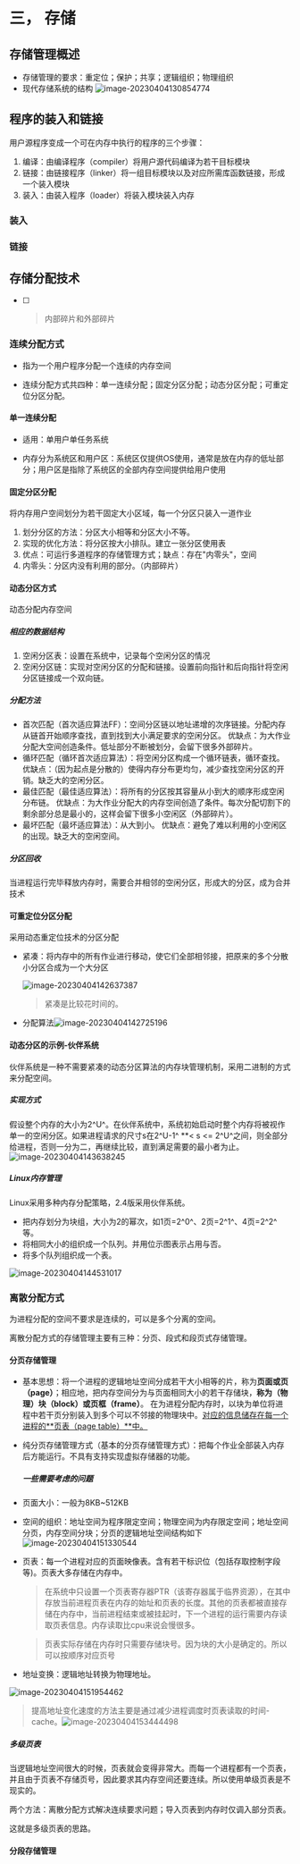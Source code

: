 # 三， 存储

## 存储管理概述

- 存储管理的要求：重定位；保护；共享；逻辑组织；物理组织
- 现代存储系统的结构
  ![image-20230404130854774](C:\Users\23237\AppData\Roaming\Typora\typora-user-images\image-20230404130854774.png)

## 程序的装入和链接

用户源程序变成一个可在内存中执行的程序的三个步骤：

1. 编译：由编译程序（compiler）将用户源代码编译为若干目标模块
2. 链接：由链接程序（linker）将一组目标模块以及对应所需库函数链接，形成一个装入模块
3. 装入：由装入程序（loader）将装入模块装入内存

### 装入



### 链接

## 存储分配技术

- [ ] > 内部碎片和外部碎片

### 连续分配方式

- 指为一个用户程序分配一个连续的内存空间

- 连续分配方式共四种：单一连续分配；固定分区分配；动态分区分配；可重定位分区分配。

#### 单一连续分配

- 适用：单用户单任务系统

- 内存分为系统区和用户区：系统区仅提供OS使用，通常是放在内存的低址部分；用户区是指除了系统区的全部内存空间提供给用户使用

#### 固定分区分配

将内存用户空间划分为若干固定大小区域，每一个分区只装入一道作业

1. 划分分区的方法：分区大小相等和分区大小不等。
2. 实现的优化方法：将分区按大小排队。建立一张分区使用表
3. 优点：可运行多道程序的存储管理方式；缺点：存在"内零头"，空间
4. 内零头：分区内没有利用的部分。（内部碎片）

#### 动态分区方式

动态分配内存空间

##### 相应的数据结构

1. 空闲分区表：设置在系统中，记录每个空闲分区的情况
2. 空闲分区链：实现对空闲分区的分配和链接。设置前向指针和后向指针将空闲分区链接成一个双向链。

##### 分配方法

- 首次匹配（首次适应算法FF）：空间分区链以地址递增的次序链接。分配内存从链首开始顺序查找，直到找到大小满足要求的空闲分区。
  优缺点：为大作业分配大空间创造条件。低址部分不断被划分，会留下很多外部碎片。
- 循环匹配（循环首次适应算法）：将空闲分区构成一个循环链表，循环查找。
  优缺点：（因为起点是分散的）使得内存分布更均匀，减少查找空闲分区的开销。缺乏大的空闲分区。
- 最佳匹配（最佳适应算法）：将所有的分区按其容量从小到大的顺序形成空闲分布链。
  优缺点：为大作业分配大的内存空间创造了条件。每次分配切割下的剩余部分总是最小的，这样会留下很多小空闲区（外部碎片）。
- 最坏匹配（最坏适应算法）：从大到小。
  优缺点：避免了难以利用的小空闲区的出现。缺乏大的空闲空间。

##### 分区回收

当进程运行完毕释放内存时，需要合并相邻的空闲分区，形成大的分区，成为合并技术

#### 可重定位分区分配

采用动态重定位技术的分区分配

- 紧凑：将内存中的所有作业进行移动，使它们全部相邻接，把原来的多个分散小分区合成为一个大分区

  ![image-20230404142637387](C:\Users\23237\AppData\Roaming\Typora\typora-user-images\image-20230404142637387.png)

  > 紧凑是比较花时间的。

- 分配算法![image-20230404142725196](C:\Users\23237\AppData\Roaming\Typora\typora-user-images\image-20230404142725196.png)

#### 动态分区的示例-伙伴系统

伙伴系统是一种不需要紧凑的动态分区算法的内存块管理机制，采用二进制的方式来分配空间。

##### 实现方式

假设整个内存的大小为2^U^。在伙伴系统中，系统初始启动时整个内存将被视作单一的空闲分区。如果进程请求的尺寸s在2^U-1^ **< s <= 2^U^之间，则全部分给进程，否则一分为二，再继续比较，直到满足需要的最小者为止。![image-20230404143638245](C:\Users\23237\AppData\Roaming\Typora\typora-user-images\image-20230404143638245.png)

##### Linux内存管理

Linux采用多种内存分配策略，2.4版采用伙伴系统。

- 把内存划分为块组，大小为2的幂次，如1页=2^0^、2页=2^1^、4页=2^2^等。
- 将相同大小的组织成一个队列。并用位示图表示占用与否。
- 将多个队列组织成一个表。

![image-20230404144531017](C:\Users\23237\AppData\Roaming\Typora\typora-user-images\image-20230404144531017.png)

### 离散分配方式

为进程分配的空间不要求是连续的，可以是多个分离的空间。

离散分配方式的存储管理主要有三种：分页、段式和段页式存储管理。

#### 分页存储管理

- 基本思想：将一个进程的逻辑地址空间分成若干大小相等的片，称为**页面或页（page）**；相应地，把内存空间分为与页面相同大小的若干存储块，**称为（物理）块（block）或页框（frame）**。
  在为进程分配内存时，以块为单位将进程中若干页分别装入到多个可以不邻接的物理块中。<u>对应的信息储存在每一个进程的**页表（page table）**中。</u>

- 纯分页存储管理方式（基本的分页存储管理方式）：把每个作业全部装入内存后方能运行。不具有支持实现虚拟存储器的功能。

  ##### 一些需要考虑的问题

- 页面大小：一般为8KB~512KB

- 空间的组织：地址空间为程序限定空间；物理空间为内存限定空间；地址空间分页，内存空间分块；分页的逻辑地址空间结构如下![image-20230404151330544](C:\Users\23237\AppData\Roaming\Typora\typora-user-images\image-20230404151330544.png)

- 页表：每一个进程对应的页面映像表。含有若干标识位（包括存取控制字段等)。页表大多存储在内存中。

  > 在系统中只设置一个页表寄存器PTR（该寄存器属于临界资源），在其中存放当前进程页表在内存的始址和页表的长度。其他的页表都被直接存储在内存中，当前进程结束或被挂起时，下一个进程的运行需要内存读取页表信息。内存读取比cpu来说会慢很多。

  > 页表实际存储在内存时只需要存储块号。因为块的大小是确定的。所以可以按顺序对应页号

- 地址变换：逻辑地址转换为物理地址。

![image-20230404151954462](C:\Users\23237\AppData\Roaming\Typora\typora-user-images\image-20230404151954462.png)

>  提高地址变化速度的方法主要是通过减少进程调度时页表读取的时间-cache。![image-20230404153444498](C:\Users\23237\AppData\Roaming\Typora\typora-user-images\image-20230404153444498.png)

##### 多级页表

当逻辑地址空间很大的时候，页表就会变得非常大。而每一个进程都有一个页表，并且由于页表不存储页号，因此要求其内存空间还要连续。所以使用单级页表是不现实的。

两个方法：离散分配方式解决连续要求问题；导入页表到内存时仅调入部分页表。

这就是多级页表的思路。

#### 分段存储管理

